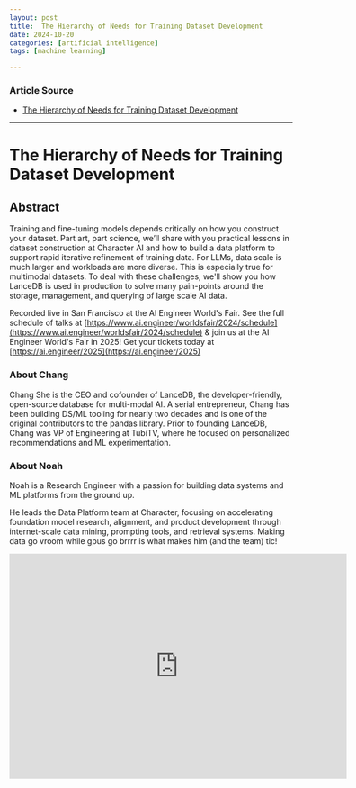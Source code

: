 ```yaml
---
layout: post
title:  The Hierarchy of Needs for Training Dataset Development
date: 2024-10-20
categories: [artificial intelligence]
tags: [machine learning]

---
```


### Article Source


* [The Hierarchy of Needs for Training Dataset Development](https://www.youtube.com/watch?v=i2vBaFzCEJw)

---



# The Hierarchy of Needs for Training Dataset Development


## Abstract

Training and fine-tuning models depends critically on how you construct your dataset. Part art, part science, we’ll share with you practical lessons in dataset construction at Character AI and how to build a data platform to support rapid iterative refinement of training data. For LLMs, data scale is much larger and workloads are more diverse. This is especially true for multimodal datasets. To deal with these challenges, we'll show you how LanceDB is used in production to solve many pain-points around the storage, management, and querying of large scale AI data.

Recorded live in San Francisco at the AI Engineer World's Fair. See the full schedule of talks at [https://www.ai.engineer/worldsfair/2024/schedule](https://www.ai.engineer/worldsfair/2024/schedule) & join us at the AI Engineer World's Fair in 2025! Get your tickets today at [https://ai.engineer/2025](https://ai.engineer/2025)

### About Chang
Chang She is the CEO and cofounder of LanceDB, the developer-friendly, open-source database for multi-modal AI. A serial entrepreneur, Chang has been building DS/ML tooling for nearly two decades and is one of the original contributors to the pandas library. Prior to founding LanceDB, Chang was VP of Engineering at TubiTV, where he focused on personalized recommendations and ML experimentation.

### About Noah
Noah is a Research Engineer with a passion for building data systems and ML platforms from the ground up.

He leads the Data Platform team at Character, focusing on accelerating foundation model research, alignment, and product development through internet-scale data mining, prompting tools, and retrieval systems. Making data go vroom while gpus go brrrr is what makes him (and the team) tic!


<iframe width="600" height="400" src="https://www.youtube.com/embed/i2vBaFzCEJw?si=Ht_aLIh4phppB1Pt" title="YouTube video player" frameborder="0" allow="accelerometer; autoplay; clipboard-write; encrypted-media; gyroscope; picture-in-picture; web-share" referrerpolicy="strict-origin-when-cross-origin" allowfullscreen></iframe>


